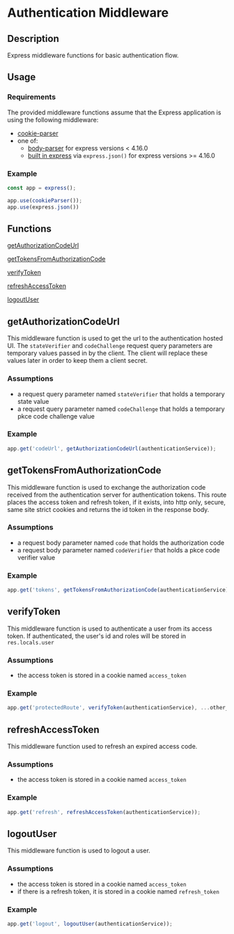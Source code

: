 # Authentication Middleware

## Description
Express middleware functions for basic authentication flow.

## Usage

### Requirements
The provided middleware functions assume that the Express application is using the following middleware:

- [cookie-parser](https://www.npmjs.com/package/cookie-parser)
- one of:
  - [body-parser](https://www.npmjs.com/package/body-parser) for express versions < 4.16.0
  - [built in express](https://expressjs.com/en/4x/api.html) via `express.json()` for express versions >= 4.16.0

### Example
```ts
const app = express();

app.use(cookieParser());
app.use(express.json())
```

## Functions
[getAuthorizationCodeUrl](#getauthorizationcodeurl)

[getTokensFromAuthorizationCode](#gettokensfromauthorizationcode)

[verifyToken](#verifytoken)

[refreshAccessToken](#refreshaccesstoken)

[logoutUser](#logoutuser)

## getAuthorizationCodeUrl
This middleware function is used to get the url to the authentication hosted UI.
The `stateVerifier` and `codeChallenge` request query parameters are temporary values passed in by the client. The client will replace these values later in order to keep them a client secret.

### Assumptions
- a request query parameter named `stateVerifier` that holds a temporary state value
- a request query parameter named `codeChallenge` that holds a temporary pkce code challenge value

### Example
```ts
app.get('codeUrl', getAuthorizationCodeUrl(authenticationService));
```

## getTokensFromAuthorizationCode
This middleware function is used to exchange the authorization code received from the authentication server for authentication tokens.
This route places the access token and refresh token, if it exists, into http only, secure, same site strict cookies and returns the id token in the response body.

### Assumptions
- a request body parameter named `code` that holds the authorization code
- a request body parameter named `codeVerifier` that holds a pkce code verifier value

### Example
```ts
app.get('tokens', getTokensFromAuthorizationCode(authenticationService));
```

## verifyToken
This middleware function is used to authenticate a user from its access token.
If authenticated, the user's id and roles will be stored in `res.locals.user`

### Assumptions
- the access token is stored in a cookie named `access_token`

### Example
```ts
app.get('protectedRoute', verifyToken(authenticationService), ...other_middleware_functions);
```

## refreshAccessToken
This middleware function used to refresh an expired access code.

### Assumptions
- the access token is stored in a cookie named `access_token`

### Example
```ts
app.get('refresh', refreshAccessToken(authenticationService));
```

## logoutUser
This middleware function is used to logout a user.

### Assumptions
- the access token is stored in a cookie named `access_token`
- if there is a refresh token, it is stored in a cookie named `refresh_token`

### Example
```ts
app.get('logout', logoutUser(authenticationService));
```